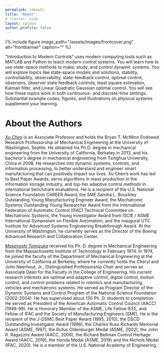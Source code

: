 ```yaml
---
permalink: /about/
title: "About"
# classes: wide
layout: splash
author_profile: false
---
```


{% include figure image_path="/assets/images/frontcover.png" alt="frontbanner" caption="" %}

"Introduction to Modern Controls“ uses modern computing tools such as MATLAB and Python to teach modern control systems. You will learn how to use state-space methods to make, study, and control dynamic systems. You will explore topics like state-space models and solutions, stability, controllability, observability, state-feedback control, optimal control, observers, observer state feedback controls, least square estimation, Kalman filter, and Linear Quadratic Gaussian optimal control. You will see how these topics work in both continuous- and discrete-time settings. Substantial example codes, figures, and illustrations on physical systems supplement your learning.

# About the Authors

<!-- {% include feature_row %} -->

<!-- {% include figure image_path="/assets/images/XuChen.JPG" alt="frontbanner" caption="" %} -->

*[Xu Chen](https://www.me.washington.edu/facultyfinder/xu-chen)* is an Associate Professor and holds the Bryan T. McMinn Endowed Research Professorship of Mechanical Engineering at the University of Washington, Seattle. He obtained his Ph.D. degree in mechanical engineering from the University of California, Berkeley in 2013, and his bachelor’s degree in mechanical engineering from Tsinghua University, China in 2008. He researches into dynamic systems, controls, and information processing, to better understand and engineer smart manufacturing that can positively impact our lives. Xu Chen’s work has led to Best Paper Awards, servo algorithms in mass production in the information storage industry, and top-tier adaptive control methods in international benchmark evaluations. He is a recipient of the U.S. National Science Foundation CAREER Award, the SME Sandra L. Bouckley Outstanding Young Manufacturing Engineer Award, the Mechatronic Systems Outstanding Young Researcher Award from the International Federation of Automatic Control (IFAC) Technical Committee on Mechatronic Systems, the Young Investigator Award from ISCIE / ASME International Symposium on Flexible Automation, and the inaugural UTC Institute for Advanced Systems Engineering Breakthrough Award. At the University of Washington, he currently serves as the Director of the Boeing Advanced Research and Collaboration Center.

<!-- {% include figure image_path="/assets/images/Tomizuka-Masayoshi.jpg" alt="frontbanner" caption="" %} -->

*[Masayoshi Tomizuka](https://me.berkeley.edu/people/masayoshi-tomizuka/)* received his Ph. D. degree in Mechanical Engineering from the Massachusetts Institute of Technology in February 1974. In 1974, he joined the faculty of the Department of Mechanical Engineering at the University of California at Berkeley, where he currently holds the Cheryl and John Neerhout, Jr., Distinguished Professorship Chair and serves as Associate Dean for the Faculty in the College of Engineering. His current research interests are optimal and adaptive control, digital control, motion control, and control problems related to robotics and manufacturing, vehicles and mechatronic systems. He served as Program Director of the Dynamic Systems and Control Program of the National Science Foundation (2002-2004). He has supervised about 130 Ph. D. students to completion. He served as President of the American Automatic Control Council (AACC) (1998-99). He is Honorary Member of the ASME, Life Fellow IEEE, and Fellow of IFAC and the Society of Manufacturing Engineers (SME). He is the recipient of the J-DSMC Best Paper Award (1995, 2010), the DSCD Outstanding Investigator Award (1996), the Charles Russ Richards Memorial Award (ASME, 1997), the Rufus Oldenburger Medal (ASME, 2002), the John R. Ragazzini Award (AACC, 2006), the Richard Bellman Control Heritage Award (AACC, 2018), the Honda Medal (ASME, 2019) and the Nichols Medal (IFAC, 2020). He is a member of the U.S. National Academy of Engineering.
